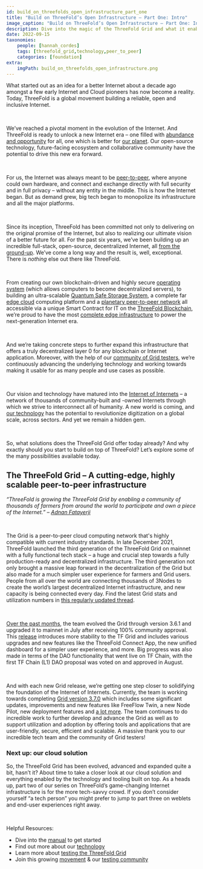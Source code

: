 ```yaml
---
id: build_on_threefolds_open_infrastructure_part_one
title: "Build on ThreeFold’s Open Infrastructure – Part One: Intro"
image_caption: "Build on ThreeFold’s Open Infrastructure – Part One: Intro"
description: Dive into the magic of the ThreeFold Grid and what it enables for people around the world – from developers to end users, and everyone in between – with this three-part series! We’ll explore ThreeFold’s infrastructure, solutions and experiences available today. The first part will give a comprehensive overview of the Grid, its evolution and capabilities.
date: 2022-09-15
taxonomies:
    people: [hannah_cordes]
    tags: [threefold_grid,technology,peer_to_peer]
    categories: [foundation]
extra:
    imgPath: build_on_threefolds_open_infrastructure.png
---
```


What started out as an idea for a better Internet about a decade ago amongst a few early Internet and Cloud pioneers has now become a reality. Today, ThreeFold is a global movement building a reliable, open and inclusive Internet.

<br/>

We’ve reached a pivotal moment in the evolution of the Internet. And ThreeFold is ready to unlock a new Internet era – one filled with [abundance and opportunity](https://www.threefold.io/blog/planet-first-people-first/) for all, one which is better for [our planet](https://www.threefold.io/blog/planting-the-seeds/). Our open-source technology, future-facing ecosystem and collaborative community have the potential to drive this new era forward.

<br/>

For us, the Internet was always meant to be [peer-to-peer](https://www.threefold.io/blog/p2p-web3/), where anyone could own hardware, and connect and exchange directly with full security and in full privacy – without any entity in the middle. This is how the Internet began. But as demand grew, big tech began to monopolize its infrastructure and all the major platforms.

<br/>

Since its inception, ThreeFold has been committed not only to delivering on the original promise of the Internet, but also to realizing our ultimate vision of a better future for all. For the past six years, we’ve been building up an incredible full-stack, open-source, decentralized Internet, all [from the ground-up](https://forum.threefold.io/t/how-threefold-is-building-a-new-internet-from-the-ground-up/2057?u=hannahcordes). We’ve come a long way and the result is, well, exceptional. There is *nothing* else out there like ThreeFold.

<br/>

From creating our own blockchain-driven and highly secure [operating system](https://forum.threefold.io/t/all-you-need-to-know-about-zero-os/1734?u=hannahcordes) (which allows computers to become decentralized servers), to building an ultra-scalable [Quantum Safe Storage System](https://library.threefold.me/info/threefold#/technology/qsss/threefold__qsss_home?id=quantum-safe-storage-system), a complete far [edge cloud](https://www.threefold.io/blog/internet-at-the-edge/) computing platform and a [planetary peer-to-peer network](https://forum.threefold.io/t/how-our-planetary-network-works/1210?u=hannahcordes) all accessible via a unique Smart Contract for IT on the [ThreeFold Blockchain](https://www.threefold.io/blog/tf-chain/), we’re proud to have the most [complete edge infrastructure](https://www.threefold.io/blog/internet-at-the-edge/) to power the next-generation Internet era.

<br/>

And we’re taking concrete steps to further expand this infrastructure that offers a truly decentralized layer 0 for any blockchain or Internet application. Moreover, with the help of our [community of Grid testers](https://t.me/threefoldtesting), we’re continuously advancing the underlying technology and working towards making it usable for as many people and use cases as possible.

<br/>

Our vision and technology have matured into the [Internet of Internets](https://www.threefold.io/blog/internet-of-internets/) – a network of thousands of community-built and -owned Internets through which we strive to interconnect all of humanity. A new world is coming, and [our technology](https://library.threefold.me/info/threefold#/technology/threefold__technology) has the potential to revolutionize digitization on a global scale, across sectors. And yet we remain a hidden gem.

<br/>

So, what solutions does the ThreeFold Grid offer today already? And why exactly should you start to build on top of ThreeFold? Let’s explore some of the many possibilities available today.

## The ThreeFold Grid – A cutting-edge, highly scalable peer-to-peer infrastructure

*“ThreeFold is growing the ThreeFold Grid by enabling a community of thousands of farmers from around the world to participate and own a piece of the Internet.” – [Adnan Fatayerji](https://threefold.io/news/post/threefold_cybernews/)*

<br/>

The Grid is a peer-to-peer cloud computing network that's highly compatible with current industry standards. In late December 2021, ThreeFold launched the third generation of the ThreeFold Grid on mainnet with a fully functional tech stack – a huge and crucial step towards a fully production-ready and decentralized infrastructure. The third generation not only brought a massive leap forward in the decentralization of the Grid but also made for a much simpler user experience for farmers and Grid users. People from all over the world are connecting thousands of 3Nodes to create the world’s largest decentralized Internet infrastructure, and new capacity is being connected every day. Find the latest Grid stats and utilization numbers in [this regularly updated thread](https://forum.threefold.io/t/grid-stats-new-nodes-overview/3291?u=hannahcordes).

<br/>

[Over the past months](https://www.threefold.io/blog/threefold-2022-reflect-h1-outlook-h2/), the team evolved the Grid through version 3.6.1 and upgraded it to mainnet in July after receiving 100% community approval. This [release](https://forum.threefold.io/t/tfgrid-product-updates-july-2022-tfgrid-v3-6-1-highlights-and-more/3206/2?u=hannahcordes) introduces more stability to the TF Grid and includes various upgrades and new features like the ThreeFold Connect App, the new unified dashboard for a simpler user experience, and more. Big progress was also made in terms of the DAO functionality that went live on TF Chain, with the first TF Chain (L1) DAO proposal was voted on and approved in August.

<br/>

And with each new Grid release, we’re getting one step closer to solidifying the foundation of the Internet of Internets. Currently, the team is working towards completing [Grid version 3.7.0](https://forum.threefold.io/t/threefold-product-updates-august-2022/3272?u=hannahcordes) which includes some significant updates, improvements and new features like FreeFlow Twin, a new Node Pilot, new deployment features and [a lot more](https://forum.threefold.io/t/threefold-product-updates-august-2022/3272?u=hannahcordes). The team continues to do incredible work to further develop and advance the Grid as well as to support utilization and adoption by offering tools and applications that are user-friendly, secure, efficient and scalable. A massive thank you to our incredible tech team and the community of Grid testers!

### Next up: our cloud solution

So, the ThreeFold Grid has been evolved, advanced and expanded quite a bit, hasn’t it? About time to take a closer look at our cloud solution and everything enabled by the technology and tooling built on top. As a heads up, part two of our series on ThreeFold’s game-changing Internet infrastructure is for the more tech-savvy crowd. If you don’t consider yourself “a tech person” you might prefer to jump to part three on weblets and end-user experiences right away.

<br/>

Helpful Resources:
* Dive into the [manual](https://library.threefold.me/info/manual/#/) to get started
* Find out more about our [technology](https://library.threefold.me/info/threefold#/technology/technology)
* Learn more about [testing the ThreeFold Grid](https://library.threefold.me/info/manual/#/manual__grid3_testing?id=testing-the-threefold_grid3)
* Join this growing [movement](https://t.me/threefold) & our [testing community](https://t.me/threefoldtesting)
